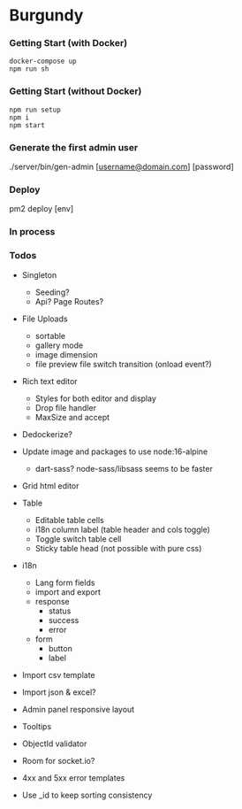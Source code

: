 # Burgundy

### Getting Start (with Docker)
```shell
docker-compose up
npm run sh
```

### Getting Start (without Docker)
```shell
npm run setup
npm i
npm start
```

### Generate the first admin user
./server/bin/gen-admin [username@domain.com] [password]

### Deploy
pm2 deploy [env]

### In process


### Todos
- Singleton
  - Seeding?
  - Api? Page Routes?

- File Uploads
  - sortable
  - gallery mode
  - image dimension
  - file preview file switch transition (onload event?)
- Rich text editor
  - Styles for both editor and display
  - Drop file handler
  - MaxSize and accept


- Dedockerize?
- Update image and packages to use node:16-alpine
  - dart-sass? node-sass/libsass seems to be faster
- Grid html editor
- Table
  - Editable table cells
  - i18n column label (table header and cols toggle)
  - Toggle switch table cell
  - Sticky table head (not possible with pure css)
- i18n
  - Lang form fields
  - import and export
  - response
    - status
    - success
    - error
  - form
    - button
    - label
- Import csv template
- Import json & excel?
- Admin panel responsive layout
- Tooltips
- ObjectId validator
- Room for socket.io?
- 4xx and 5xx error templates
- Use _id to keep sorting consistency